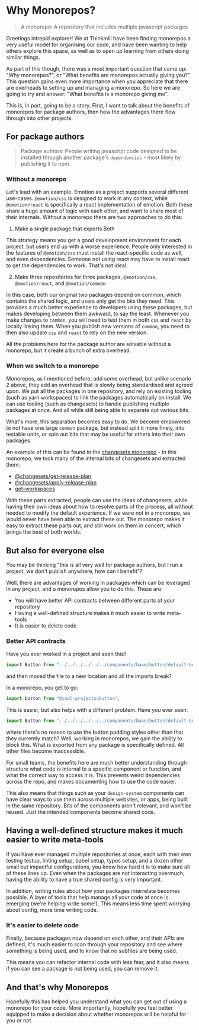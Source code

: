 # Why Monorepos?

> A monorepo: A repository that includes multiple javascript packages

Greetings intrepid explorer! We at Thinkmill have been finding monorepos a very useful model for organising our code, and have been wanting to help others explore this space, as well as to open up learning from others doing similar things.

As part of this though, there was a most important question that came up: "Why monorepos?", or "What benefits are monorepos actually giving you?" This question gains even more importance when you appreciate that there are overheads to setting up and managing a monorepo. So here we are going to try and answer: "What benefits is a monorepo giving me".

This is, in part, going to be a story. First, I want to talk about the benefits of monorepos for package authors, then how the advantages there flow through into other projects.

## For package authors

> Package authors: People writing javascript code designed to be installed through another package's `dependencies` - most likely by publishing it to npm.

### Without a monorepo

Let's lead with an example. Emotion as a project supports several different use-cases. `@emotion/css` is designed to work in any context, while `@emotion/react` is specifically a react implementation of emotion. Both these share a huge amount of logic with each other, and want to share most of their internals. Without a monorepo there are two approaches to do this:

1. Make a single package that exports Both

This strategy means you get a good development environment for each project, but users end up with a worse experience. People only interested in the features of `@emotion/css` must install the react-specific code as well, and even dependencies. Someone not using react may have to install react to get the dependencies to work. That's not ideal.

2. Make three repositories for three packages, `@emotion/css`, `@emotion/react`, and `@emotion/common`

In this case, both our original two packages depend on common, which contains the shared logic, and users only get the bits they need. This provides a much better experience to developers using these packages, but makes developing between them awkward, to say the least. Whenever you make changes to `common`, you will need to test them in both `css` and `react` by locally linking them. When you publish new versions of `common`, you need to then also update `css` and `react` to rely on the new version.

All the problems here for the package author are solvable without a monorepo, but it create a bunch of extra overhead.

### When we switch to a monorepo

Monorepos, as I mentioned before, add some overhead, but unlike scenario 2 above, they add an overhead that is slowly being standardised and agreed upon. We put all the packages in one repository, and rely on existing tooling (such as yarn workspaces) to link the packages automatically on install. We can use tooling (such as changesets) to handle publishing multiple packages at once. And all while still being able to separate out various bits.

What's more, this separation becomes easy to do. We become empowered to not have one large `common` package, but instead split it more finely, into testable units, or spin out bits that may be useful for others into their own packages.

An example of this can be found in the [changesets monorepo](https://github.com/changesets/changesets) - in this monorepo, we took many of the internal bits of changesets and extracted them:

- [@changesets/get-release-plan](https://www.npmjs.com/package/@changesets/get-release-plan)
- [@changesets/apply-release-plan](https://www.npmjs.com/package/@changesets/apply-release-plan)
- [get-workspaces](https://www.npmjs.com/package/get-workspaces)

With these parts extracted, people can use the ideas of changesets, while having their own ideas about how to resolve parts of the process, all without needed to modify the default experience. If we were not in a monorepo, we would never have been able to extract these out. The monorepo makes it easy to extract these parts out, and still work on them in concert, which brings the best of both worlds.

## But also for everyone else

You may be thinking "this is all very well for package authors, but I run a project, we don't publish anywhere, how can I benefit"?

Well, there are advantages of working in packages which can be leveraged in any project, and a monorepos allow you to do this. These are:

- You will have better API contracts between different parts of your repository
- Having a well-defined structure makes it much easier to write meta-tools
- It is easier to delete code

### Better API contracts

Have you ever worked in a project and seen this?

```javascript
import Button from "../../../../../../components/base/button/default-button";
```

and then moved the file to a new location and all the imports break?

In a monorepo, you get to go:

```javascript
import button from "@cool-projects/button";
```

This is easier, but also helps with a different problem. Have you ever seen:

```javascript
import Button from "../../../../../../components/base/button/default-button/padding-styles";
```

where there's no reason to use the button padding styles other than that they currently match? Well, working in monorepos, we gain the ability to block this. What is exported from any package is specifically defined. All other files become inaccessible.

For small teams, the benefits here are much better understanding through structure what code is internal to a specific component or function, and what the correct way to access it is. This prevents weird dependencies across the repo, and makes documenting how to use the code easier.

This also means that things such as your `design-system` components can have clear ways to use them across multiple websites, or apps, being built in the same repository. Bits of the components aren't relevant, and won't be reused. Just the intended components become shared code.

## Having a well-defined structure makes it much easier to write meta-tools

If you have ever managed multiple repositories at once, each with their own testing testup, linting setup, babel setup, types setup, and a dozen other small but impactful configurations, you know how hard it is to make sure all of these lines up. Even when the packages are not interacting overmuch, having the ability to have a true shared config is very important.

In addition, writing rules about how your packages interrelate becomes possible. A layer of tools that help manage all your code at once is emerging (we're helping write some!). This means less time spent worrying about config, more time writing code.

### It's easier to delete code

Finally, because packages now depend on each other, and their APIs are defined, it's much easier to scan through your repository and see where something is being used, and to know that no subfiles are being used.

This means you can refactor internal code with less fear, and it also means if you can see a package is not being used, you can remove it.

## And that's why Monorepos

Hopefully this has helped you understand what you can get out of using a monorepo for your code. More importantly, hopefully you feel better equipped to make a decision about whether monorepos will be helpful for you or not.
